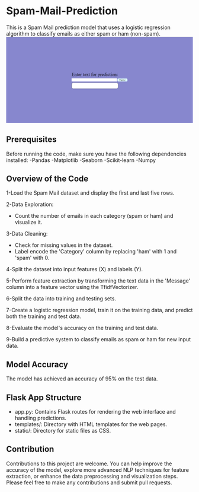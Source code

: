 # Spam-Mail-Prediction
This is a Spam Mail prediction model that uses a logistic regression algorithm to classify emails as either spam or ham (non-spam).
![image about the final project](<Spam Email prediction.png>)
## Prerequisites
Before running the code, make sure you have the following dependencies installed:
-Pandas
-Matplotlib
-Seaborn
-Scikit-learn
-Numpy

## Overview of the Code
1-Load the Spam Mail dataset and display the first and last five rows.

2-Data Exploration:
- Count the number of emails in each category (spam or ham) and visualize it.

3-Data Cleaning:
- Check for missing values in the dataset.
- Label encode the 'Category' column by replacing 'ham' with 1 and 'spam' with 0.

4-Split the dataset into input features (X) and labels (Y).

5-Perform feature extraction by transforming the text data in the 'Message' column into a feature vector using the TfidfVectorizer.

6-Split the data into training and testing sets.

7-Create a logistic regression model, train it on the training data, and predict both the training and test data.

8-Evaluate the model's accuracy on the training and test data.

9-Build a predictive system to classify emails as spam or ham for new input data.


## Model Accuracy
The model has achieved an accuracy of 95% on the test data.

## Flask App Structure
- app.py: Contains Flask routes for rendering the web interface and handling predictions.
- templates/: Directory with HTML templates for the web pages.
- static/: Directory for static files as CSS.

## Contribution
Contributions to this project are welcome. 
You can help improve the accuracy of the model, explore more advanced NLP techniques for feature extraction, or enhance the data preprocessing and visualization steps. 
Please feel free to make any contributions and submit pull requests.

